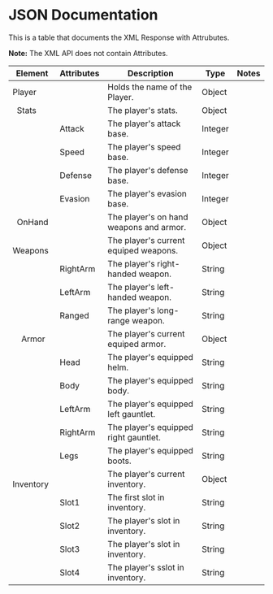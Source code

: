 # JSON Documentation

This is a table that documents the XML Response with Attrubutes.

**Note:** The XML API does not contain Attributes.

| Element | Attributes |Description | Type | Notes |
| ------- | ---------- | ----------- | ---- | ----- |
| Player | | Holds the name of the Player. | Object | |
| &nbsp; Stats | | The player's stats. | Object | |
| | Attack |  The player's attack base. | Integer | |
| | Speed |  The player's speed base. | Integer | |
| | Defense |  The player's defense base. | Integer | |
| | Evasion |  The player's evasion base. | Integer | |
| &nbsp; OnHand | | The player's on hand weapons and armor. | Object | |
|&nbsp; &nbsp; Weapons | |  The player's current equiped weapons. | Object | |
| | RightArm |  The player's right-handed weapon. | String | |
| | LeftArm |  The player's left-handed weapon. | String | |
| | Ranged |  The player's long-range weapon. | String | |
|&nbsp; &nbsp; Armor | | The player's current equiped armor. | Object | |
| | Head |  The player's equipped helm. | String | |
| | Body | The player's equipped body. | String | |
| | LeftArm |  The player's equipped left gauntlet. | String | |
| | RightArm | The player's equipped right gauntlet. | String | |
| | Legs |  The player's equipped boots. | String | |
| &nbsp; Inventory | |  The player's current inventory. | Object | |
| | Slot1 |  The first slot in inventory. | String | |
| | Slot2 | The player's slot in inventory. | String | |
| | Slot3 | The player's slot in inventory. | String | |
| | Slot4 |  The player's sslot in inventory. | String | |